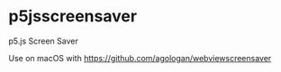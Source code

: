 # p5jsscreensaver
p5.js Screen Saver

Use on macOS with https://github.com/agologan/webviewscreensaver
